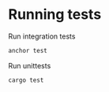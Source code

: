 # Running tests

Run integration tests

```bash
anchor test
```

Run unittests

```bash
cargo test
```
